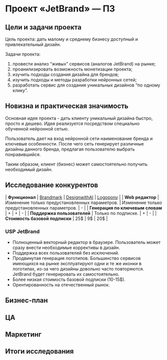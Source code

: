 # Проект «JetBrand» — ПЗ

## Цели и задачи проекта
Цель проекта: дать малому и среднему бизнесу доступный и привлекательный дизайн.

Задачи проекта:
1. провести анализ “живых” сервисов (аналогов JetBrand) на рынке;
1. проанилизировать возможность монетизации проекта;
1. изучить подходы создания дизайна для брендов;
1. изучить подходы и методы разработки нейронных сетей;
1. разработать сервис для создания уникальных дизайнов “по одному клику”.

## Новизна и практическая значимость
Основная идея проекта - дать клиенту уникальный дизайна быстро, просто и дешево.
Идея реализуется посредством специально обученной нейронной сетью.

Пользователь дает на вход нейронной сети наименование бренда и ключевые особенности. 
После чего сеть генерирует различные дизайны данного бренда, предлагая пользователю выбрать понравившийся.

Таким образом, клиент (бизнес) может самостоятельно получить необходимый дизайн.

## Исследование конкурентов
| **Функционал** | [Brandmark](https://brandmark.io/) | [DesignwithAI](https://www.designwithai.com/) | [Logopony](https://www.logopony.com/) |
| **Web редактор** | Изменение только предустановленных параметров. | Изменение только предустановленных параметров. | - |
| **Генерация по ключевым словам** | + | + | - |
| **Поддержка пользователей** | Только по подписке. | + | - |
| **Стоимость базовой подписки** | 25$ | 9$ | 20$ |

### USP JetBrand
- Полноценный векторный редактор в браузере. Пользователь может сразу внести необходимые коррективы в дизайн.
- Поддержка всех пользователей без исключений.
- Продвинутая генерация логотипов. Большинство сервисов имеющихся на рынке эксплуатируют одни и те же иконки в логотипах, из-за чего дизайны довольно часто повторяются. JetBrand будет генерировать их самостоятельно.
- Более низкая стоимость базовой подписки (10-15$).
- Орентированность на отечественный рынок.

## Бизнес-план

## ЦА

## Маркетинг

## Итоги исследования